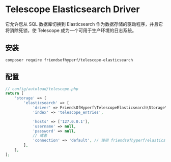 # Telescope Elasticsearch Driver

它允许您从 SQL 数据库切换到 Elasticsearch 作为数据存储的驱动程序，并且它将消除死锁，使 Telescope 成为一个可用于生产环境的日志系统。

## 安装

```shell
composer require friendsofhyperf/telescope-elasticsearch
```

## 配置

```php
// config/autoload/telescope.php
return [
    'storage' => [
        'elasticsearch' => [
            'driver' => FriendsOfHyperf\TelescopeElasticsearch\Storage\ElasticsearchEntriesRepository::class,
            'index' => 'telescope_entries',

            'hosts' => ['127.0.0.1'],
            'username' => null,
            'password' => null,
            // 或者
            'connection' => 'default', // 使用 friendsofhyperf/elasticsearch 的连接
        ],
    ],
];
```
